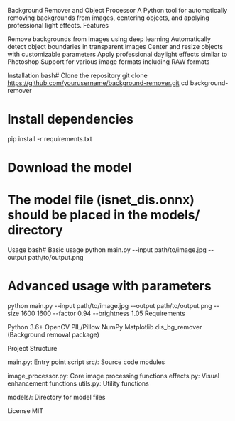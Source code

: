 Background Remover and Object Processor
A Python tool for automatically removing backgrounds from images, centering objects, and applying professional light effects.
Features

Remove backgrounds from images using deep learning
Automatically detect object boundaries in transparent images
Center and resize objects with customizable parameters
Apply professional daylight effects similar to Photoshop
Support for various image formats including RAW formats

Installation
bash# Clone the repository
git clone https://github.com/yourusername/background-remover.git
cd background-remover

# Install dependencies
pip install -r requirements.txt

# Download the model
# The model file (isnet_dis.onnx) should be placed in the models/ directory
Usage
bash# Basic usage
python main.py --input path/to/image.jpg --output path/to/output.png

# Advanced usage with parameters
python main.py --input path/to/image.jpg --output path/to/output.png --size 1600 1600 --factor 0.94 --brightness 1.05
Requirements

Python 3.6+
OpenCV
PIL/Pillow
NumPy
Matplotlib
dis_bg_remover (Background removal package)

Project Structure

main.py: Entry point script
src/: Source code modules

image_processor.py: Core image processing functions
effects.py: Visual enhancement functions
utils.py: Utility functions


models/: Directory for model files

License
MIT
